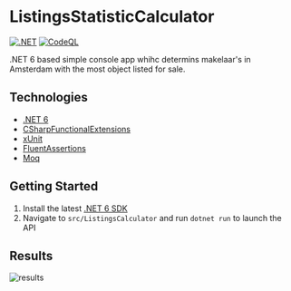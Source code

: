 # ListingsStatisticCalculator
[![.NET](https://github.com/divanchyshyn/ListingsStatisticCalculator/actions/workflows/dotnet.yml/badge.svg?branch=main)](https://github.com/divanchyshyn/ListingsStatisticCalculator/actions/workflows/dotnet.yml)
[![CodeQL](https://github.com/divanchyshyn/ListingsStatisticCalculator/actions/workflows/codeql-analysis.yml/badge.svg?branch=main)](https://github.com/divanchyshyn/ListingsStatisticCalculator/actions/workflows/codeql-analysis.yml)

.NET 6 based simple console app whihc determins makelaar's in Amsterdam with the most object listed for sale.

## Technologies

* [.NET 6](https://learn.microsoft.com/en-us/dotnet/core/whats-new/dotnet-6)
* [CSharpFunctionalExtensions](https://github.com/vkhorikov/CSharpFunctionalExtensions) 
* [xUnit](https://xunit.net/)
* [FluentAssertions](https://fluentassertions.com/) 
* [Moq](https://github.com/moq)

## Getting Started

1. Install the latest [.NET 6 SDK](https://dotnet.microsoft.com/download/dotnet/6.0)
2. Navigate to `src/ListingsCalculator` and run `dotnet run` to launch the API

## Results

![results](https://user-images.githubusercontent.com/9357531/197073558-eacfc658-79f2-4208-a124-55640f4d7f87.png)
